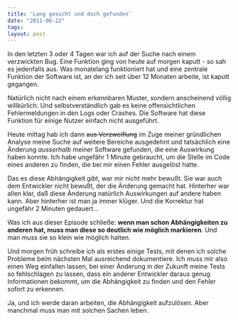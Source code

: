 ```yaml
---
title: 'Lang gesucht und doch gefunden'
date: "2011-06-22"
tags: 
layout: post
---
```

<p>In den letzten 3 oder 4 Tagen war ich auf der Suche nach einem verzwickten Bug. Eine Funktion ging von heute auf morgen kaputt - so sah es jedenfalls aus. Was monatelang funktioniert hat und eine zentrale Funktion der Software ist, an der ich seit &uuml;ber 12 Monaten arbeite, ist kaputt gegangen.</p>

<p>Nat&uuml;rlich nicht nach einem erkennbaren Muster, sondern anscheinend v&ouml;llig willk&uuml;rlich. Und selbstverst&auml;ndlich gab es keine offensichtlichen Fehlermeldungen in den Logs oder Crashes. Die Software hat diese Funktion f&uuml;r einige Nutzer einfach nicht ausgef&uuml;hrt.</p>

<p>Heute mittag hab ich dann <del>aus Verzweiflung</del> im Zuge meiner gr&uuml;ndlichen Analyse meine Suche auf weitere Bereiche ausgedehnt und tats&auml;chlich eine &Auml;nderung <em>ausserhalb</em> meiner Software gefunden, die eine Auswirkung haben konnte. Ich habe ungef&auml;hr 1 Minute gebraucht, um die Stelle im Code eines anderen zu finden, die bei mir einen Fehler ausgel&ouml;st hatte.</p>

<p>Das es diese Abh&auml;ngigkeit gibt, war mir nicht mehr bewu&szlig;t. Sie war auch dem Entwickler nicht bewu&szlig;t, der die &Auml;nderung gemacht hat. Hinterher war allen klar, da&szlig; diese &Auml;nderung nat&uuml;rlich Auswirkungen auf andere haben kann. Aber hinterher ist man ja immer kl&uuml;ger. Und die Korrektur hat ungef&auml;hr 2 Minuten gedauert...</p>

<p>Was ich aus dieser Episode schlie&szlig;e: <strong>wenn man schon Abh&auml;ngigkeiten zu anderen hat, muss man diese so deutlich wie m&ouml;glich markieren</strong>. Und man muss sie so klein wie m&ouml;glich halten.</p>

<p>Und morgen fr&uuml;h schreibe ich als erstes einige Tests, mit denen ich solche Probleme beim n&auml;chsten Mal ausreichend dokumentiere. Ich muss mir also einen Weg einfallen lassen, bei einer &Auml;nderung in der Zukunft meine Tests so fehlschlagen zu lassen, dass ein anderer Entwickler daraus genug Informationen bekommt, um die Abh&auml;ngigkeit zu finden und den Fehler sofort zu erkennen.</p>

<p>Ja, und ich werde daran arbeiten, die Abh&auml;ngigkeit aufzul&ouml;sen. Aber manchmal muss man mit solchen Sachen leben.</p>
